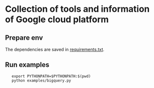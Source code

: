 # Collection of tools and information of Google cloud platform

## Prepare env
The dependencies are saved in [requirements.txt](gcloud_clients/requirements.txt).

## Run examples
```shell
   export PYTHONPATH=$PYTHONPATH:$(pwd)
   python examples/bigquery.py
```